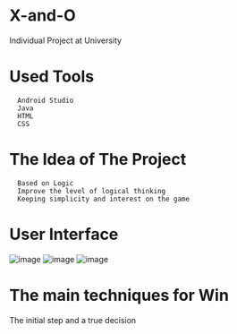 # X-and-O
Individual Project at University

# Used Tools
      Android Studio
      Java
      HTML
      CSS
      
      
# The Idea of The Project
      Based on Logic
      Improve the level of logical thinking
      Keeping simplicity and interest on the game
      
# User Interface
![image](https://user-images.githubusercontent.com/52565814/60756572-e1008b00-a039-11e9-8594-d57ca0fae5f5.png)
![image](https://user-images.githubusercontent.com/52565814/60756591-0c837580-a03a-11e9-84d8-fe213c1196b9.png)
![image](https://user-images.githubusercontent.com/52565814/60756596-19a06480-a03a-11e9-944f-9659091f4aee.png)

# The main techniques for Win
The initial step and a true decision
